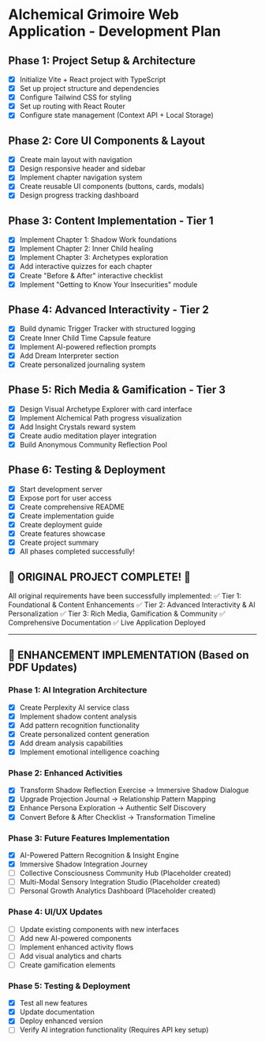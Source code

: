 # Alchemical Grimoire Web Application - Development Plan

## Phase 1: Project Setup & Architecture
- [x] Initialize Vite + React project with TypeScript
- [x] Set up project structure and dependencies
- [x] Configure Tailwind CSS for styling
- [x] Set up routing with React Router
- [x] Configure state management (Context API + Local Storage)

## Phase 2: Core UI Components & Layout
- [x] Create main layout with navigation
- [x] Design responsive header and sidebar
- [x] Implement chapter navigation system
- [x] Create reusable UI components (buttons, cards, modals)
- [x] Design progress tracking dashboard

## Phase 3: Content Implementation - Tier 1
- [x] Implement Chapter 1: Shadow Work foundations
- [x] Implement Chapter 2: Inner Child healing
- [x] Implement Chapter 3: Archetypes exploration
- [x] Add interactive quizzes for each chapter
- [x] Create "Before & After" interactive checklist
- [x] Implement "Getting to Know Your Insecurities" module

## Phase 4: Advanced Interactivity - Tier 2
- [x] Build dynamic Trigger Tracker with structured logging
- [x] Create Inner Child Time Capsule feature
- [x] Implement AI-powered reflection prompts
- [x] Add Dream Interpreter section
- [x] Create personalized journaling system

## Phase 5: Rich Media & Gamification - Tier 3
- [x] Design Visual Archetype Explorer with card interface
- [x] Implement Alchemical Path progress visualization
- [x] Add Insight Crystals reward system
- [x] Create audio meditation player integration
- [x] Build Anonymous Community Reflection Pool

## Phase 6: Testing & Deployment
- [x] Start development server
- [x] Expose port for user access
- [x] Create comprehensive README
- [x] Create implementation guide
- [x] Create deployment guide
- [x] Create features showcase
- [x] Create project summary
- [x] All phases completed successfully!

## 🎉 ORIGINAL PROJECT COMPLETE! 🎉

All original requirements have been successfully implemented:
✅ Tier 1: Foundational & Content Enhancements
✅ Tier 2: Advanced Interactivity & AI Personalization
✅ Tier 3: Rich Media, Gamification & Community
✅ Comprehensive Documentation
✅ Live Application Deployed

---

## 🚀 ENHANCEMENT IMPLEMENTATION (Based on PDF Updates)

### Phase 1: AI Integration Architecture
- [x] Create Perplexity AI service class
- [x] Implement shadow content analysis
- [x] Add pattern recognition functionality
- [x] Create personalized content generation
- [x] Add dream analysis capabilities
- [x] Implement emotional intelligence coaching

### Phase 2: Enhanced Activities
- [x] Transform Shadow Reflection Exercise → Immersive Shadow Dialogue
- [x] Upgrade Projection Journal → Relationship Pattern Mapping
- [x] Enhance Persona Exploration → Authentic Self Discovery
- [x] Convert Before & After Checklist → Transformation Timeline

### Phase 3: Future Features Implementation
- [x] AI-Powered Pattern Recognition & Insight Engine
- [x] Immersive Shadow Integration Journey
- [ ] Collective Consciousness Community Hub (Placeholder created)
- [ ] Multi-Modal Sensory Integration Studio (Placeholder created)
- [ ] Personal Growth Analytics Dashboard (Placeholder created)

### Phase 4: UI/UX Updates
- [ ] Update existing components with new interfaces
- [ ] Add new AI-powered components
- [ ] Implement enhanced activity flows
- [ ] Add visual analytics and charts
- [ ] Create gamification elements

### Phase 5: Testing & Deployment
- [x] Test all new features
- [x] Update documentation
- [x] Deploy enhanced version
- [ ] Verify AI integration functionality (Requires API key setup)